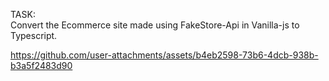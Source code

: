 TASK:  
Convert the Ecommerce site made using FakeStore-Api in Vanilla-js to Typescript.  

https://github.com/user-attachments/assets/b4eb2598-73b6-4dcb-938b-b3a5f2483d90

